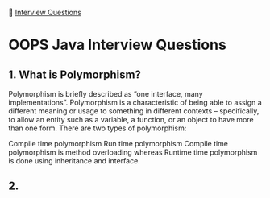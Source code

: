 :palm_tree: [Interview Questions](https://kellylin1115.github.io/interview-questions-blog/)

# OOPS Java Interview Questions

## 1. What is Polymorphism?
Polymorphism is briefly described as “one interface, many implementations”. Polymorphism is a characteristic of being able to assign a different meaning or usage to something in different contexts – specifically, to allow an entity such as a variable, a function, or an object to have more than one form. There are two types of polymorphism:

Compile time polymorphism
Run time polymorphism
Compile time polymorphism is method overloading whereas Runtime time polymorphism is done using inheritance and interface.

## 2. 
